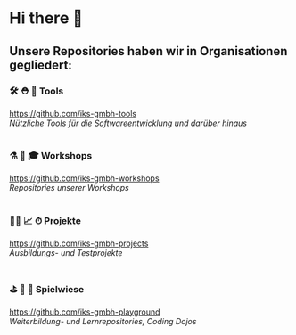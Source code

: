 # Hi there 👋
  
  
## Unsere Repositories haben wir in Organisationen gegliedert:
### 🛠 ⛑ 📐 Tools
https://github.com/iks-gmbh-tools  
_Nützliche Tools für die Softwareentwicklung und darüber hinaus_
#
### ⚗️ 📝 🎓 Workshops
https://github.com/iks-gmbh-workshops  
_Repositories unserer Workshops_
#
### 👩‍💻 📈 ⏱ Projekte
https://github.com/iks-gmbh-projects  
_Ausbildungs- und Testprojekte_
#
### ⛳️ 🎡 🛴 Spielwiese
https://github.com/iks-gmbh-playground  
_Weiterbildung- und Lernrepositories, Coding Dojos_
